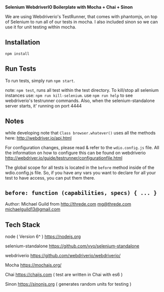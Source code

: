 
**Selenium WebdriverIO Boilerplate with Mocha + Chai + Sinon**

We are using Webdriverio's TestRunner, that comes with phantomjs, on top of Selenium to run all of our tests in mocha. I also included sinon so we can use it for unit testing within mocha.

Installation
-------------
`npm install`

Run Tests
-------------
To run tests, simply run `npm start`.

note: `npm test`, runs all test within the test directory.
To kill/stop all selenium instances use: `npm run kill-selenium`.
use `npm run help` to see webdriverio's testrunner commands.
Also, when the selenium-standalone server starts, it' running on port 4444

Notes
-------------

while developing note that `Class browser.whatever()` uses all the methods here: <http://webdriver.io/api.html>

For configuration changes, please read & refer to the `wdio.config.js` file. All the information on how to configure this can be found on webdriverio <http://webdriver.io/guide/testrunner/configurationfile.html>

The global scope for all tests is located in the `before` method inside of the wdio.config.js file.
So, if you have any vars you want to declare for all your test to have access, you can put them there.

`before: function (capabilities, specs) {
  ...
}
`
-------------
Author: Michael Guild from <http://threde.com>
mg@threde.com
michaelguild13@gmail.com

Tech Stack
-------------
node ( Version 6^ ) <https://nodejs.org>

selenium-standalone <https://github.com/vvo/selenium-standalone>

webdriverio <https://github.com/webdriverio/webdriverio/>

Mocha <https://mochajs.org/>

Chai <https://chaijs.com> ( test are written in Chai with es6 )

Sinon <https://sinonjs.org> ( generates random units for testing )
